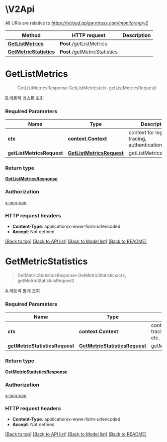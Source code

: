 # \V2Api

All URIs are relative to *https://ncloud.apigw.ntruss.com/monitoring/v2*

Method | HTTP request | Description
------------- | ------------- | -------------
[**GetListMetrics**](V2Api.md#GetListMetrics) | **Post** /getListMetrics | 
[**GetMetricStatistics**](V2Api.md#GetMetricStatistics) | **Post** /getMetricStatistics | 


# **GetListMetrics**
> GetListMetricsResponse GetListMetrics(ctx, getListMetricsRequest)


B.메트릭 리스트 조회

### Required Parameters

Name | Type | Description  | Notes
------------- | ------------- | ------------- | -------------
 **ctx** | **context.Context** | context for logging, tracing, authentication, etc.
  **getListMetricsRequest** | [**GetListMetricsRequest**](GetListMetricsRequest.md)| getListMetricsRequest | 

### Return type

[**GetListMetricsResponse**](getListMetricsResponse.md)

### Authorization

[x-ncp-iam](../README.md#x-ncp-iam)

### HTTP request headers

 - **Content-Type**: application/x-www-form-urlencoded
 - **Accept**: Not defined

[[Back to top]](#) [[Back to API list]](../README.md#documentation-for-api-endpoints) [[Back to Model list]](../README.md#documentation-for-models) [[Back to README]](../README.md)

# **GetMetricStatistics**
> GetMetricStatisticsResponse GetMetricStatistics(ctx, getMetricStatisticsRequest)


A.메트릭 통계 조회

### Required Parameters

Name | Type | Description  | Notes
------------- | ------------- | ------------- | -------------
 **ctx** | **context.Context** | context for logging, tracing, authentication, etc.
  **getMetricStatisticsRequest** | [**GetMetricStatisticsRequest**](GetMetricStatisticsRequest.md)| getMetricStatisticsRequest | 

### Return type

[**GetMetricStatisticsResponse**](getMetricStatisticsResponse.md)

### Authorization

[x-ncp-iam](../README.md#x-ncp-iam)

### HTTP request headers

 - **Content-Type**: application/x-www-form-urlencoded
 - **Accept**: Not defined

[[Back to top]](#) [[Back to API list]](../README.md#documentation-for-api-endpoints) [[Back to Model list]](../README.md#documentation-for-models) [[Back to README]](../README.md)

